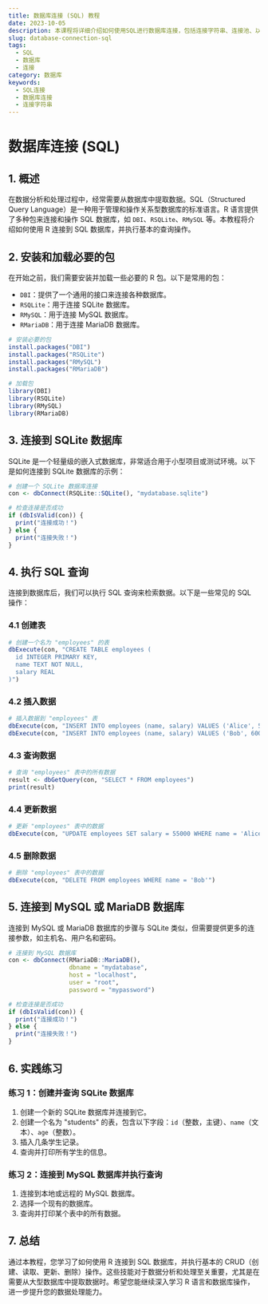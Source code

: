 ```yaml
---
title: 数据库连接 (SQL) 教程
date: 2023-10-05
description: 本课程将详细介绍如何使用SQL进行数据库连接，包括连接字符串、连接池、以及常见数据库连接问题的解决方法。
slug: database-connection-sql
tags:
  - SQL
  - 数据库
  - 连接
category: 数据库
keywords:
  - SQL连接
  - 数据库连接
  - 连接字符串
---
```


# 数据库连接 (SQL)

## 1. 概述

在数据分析和处理过程中，经常需要从数据库中提取数据。SQL（Structured Query Language）是一种用于管理和操作关系型数据库的标准语言。R 语言提供了多种包来连接和操作 SQL 数据库，如 `DBI`、`RSQLite`、`RMySQL` 等。本教程将介绍如何使用 R 连接到 SQL 数据库，并执行基本的查询操作。

## 2. 安装和加载必要的包

在开始之前，我们需要安装并加载一些必要的 R 包。以下是常用的包：

- `DBI`：提供了一个通用的接口来连接各种数据库。
- `RSQLite`：用于连接 SQLite 数据库。
- `RMySQL`：用于连接 MySQL 数据库。
- `RMariaDB`：用于连接 MariaDB 数据库。

```R
# 安装必要的包
install.packages("DBI")
install.packages("RSQLite")
install.packages("RMySQL")
install.packages("RMariaDB")

# 加载包
library(DBI)
library(RSQLite)
library(RMySQL)
library(RMariaDB)
```

## 3. 连接到 SQLite 数据库

SQLite 是一个轻量级的嵌入式数据库，非常适合用于小型项目或测试环境。以下是如何连接到 SQLite 数据库的示例：

```R
# 创建一个 SQLite 数据库连接
con <- dbConnect(RSQLite::SQLite(), "mydatabase.sqlite")

# 检查连接是否成功
if (dbIsValid(con)) {
  print("连接成功！")
} else {
  print("连接失败！")
}
```

## 4. 执行 SQL 查询

连接到数据库后，我们可以执行 SQL 查询来检索数据。以下是一些常见的 SQL 操作：

### 4.1 创建表

```R
# 创建一个名为 "employees" 的表
dbExecute(con, "CREATE TABLE employees (
  id INTEGER PRIMARY KEY,
  name TEXT NOT NULL,
  salary REAL
)")
```

### 4.2 插入数据

```R
# 插入数据到 "employees" 表
dbExecute(con, "INSERT INTO employees (name, salary) VALUES ('Alice', 50000)")
dbExecute(con, "INSERT INTO employees (name, salary) VALUES ('Bob', 60000)")
```

### 4.3 查询数据

```R
# 查询 "employees" 表中的所有数据
result <- dbGetQuery(con, "SELECT * FROM employees")
print(result)
```

### 4.4 更新数据

```R
# 更新 "employees" 表中的数据
dbExecute(con, "UPDATE employees SET salary = 55000 WHERE name = 'Alice'")
```

### 4.5 删除数据

```R
# 删除 "employees" 表中的数据
dbExecute(con, "DELETE FROM employees WHERE name = 'Bob'")
```

## 5. 连接到 MySQL 或 MariaDB 数据库

连接到 MySQL 或 MariaDB 数据库的步骤与 SQLite 类似，但需要提供更多的连接参数，如主机名、用户名和密码。

```R
# 连接到 MySQL 数据库
con <- dbConnect(RMariaDB::MariaDB(), 
                 dbname = "mydatabase", 
                 host = "localhost", 
                 user = "root", 
                 password = "mypassword")

# 检查连接是否成功
if (dbIsValid(con)) {
  print("连接成功！")
} else {
  print("连接失败！")
}
```

## 6. 实践练习

### 练习 1：创建并查询 SQLite 数据库

1. 创建一个新的 SQLite 数据库并连接到它。
2. 创建一个名为 "students" 的表，包含以下字段：`id`（整数，主键）、`name`（文本）、`age`（整数）。
3. 插入几条学生记录。
4. 查询并打印所有学生的信息。

### 练习 2：连接到 MySQL 数据库并执行查询

1. 连接到本地或远程的 MySQL 数据库。
2. 选择一个现有的数据库。
3. 查询并打印某个表中的所有数据。

## 7. 总结

通过本教程，您学习了如何使用 R 连接到 SQL 数据库，并执行基本的 CRUD（创建、读取、更新、删除）操作。这些技能对于数据分析和处理至关重要，尤其是在需要从大型数据库中提取数据时。希望您能继续深入学习 R 语言和数据库操作，进一步提升您的数据处理能力。